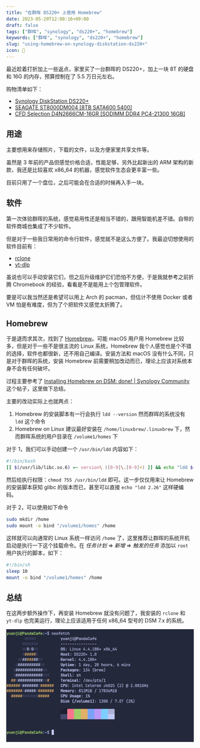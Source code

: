 ```yaml
---
title: "在群晖 DS220+ 上使用 Homebrew"
date: 2023-05-20T12:00:16+09:00
draft: false
tags: ["群晖", "synology", "ds220+", "homebrew"]
keywords: ["群晖", "synology", "ds220+", "homebrew"]
slug: "using-homebrew-on-synology-diskstation-ds220+"
icon: 🍺
---
```


最近趁着打折加上一些返点，家里买了一台群晖的 DS220+，加上一块 8T 的硬盘和 16G 的内存，预算控制在了 5.5 万日元左右。

购物清单如下：

- [Synology DiskStation DS220+](https://kakaku.com/item/K0001257428/)
- [SEAGATE ST8000DM004 [8TB SATA600 5400]](https://kakaku.com/item/K0001026180/)
- [CFD Selection D4N2666CM-16GR [SODIMM DDR4 PC4-21300 16GB]](https://kakaku.com/item/K0001324104/)

<!--more-->

## 用途

主要想用来存储照片，下载的文件，以及方便家里共享文件等。

虽然是 3 年前的产品但感觉价格合适，性能足够，另外比起新出的 ARM 架构的新款，我还是比较喜欢 x86_64 的机器，感觉软件生态会更丰富一些。

目前只用了一个盘位，之后可能会在合适的时候再入手一块。

## 软件

第一次体验群晖的系统，感觉易用性还是相当不错的，跟用智能机差不错。自带的软件商城也集成了不少软件。

但是对于一些我日常用的命令行软件，感觉就不是这么方便了。我最迫切想使用的软件目前有：

- [rclone](https://github.com/rclone/rclone)
- [yt-dlp](https://github.com/yt-dlp/yt-dlp)

虽说也可以手动安装它们，但之后升级维护它们恐怕不方便，于是我就参考之前折腾 Chromebook 的经验，看看是不是能用上个包管理软件。

要是可以我当然还是希望可以用上 Arch 的 pacman，但估计不使用 Docker 或者 VM 怕是有难度，但为了个把软件又感觉太折腾了。

## Homebrew

于是退而求其次，找到了 [Homebrew](https://brew.sh)。可能 macOS 用户用 Homebrew 比较多，但是对于一些不是很主流的 Linux 系统，Homebrew 我个人感觉也是个不错的选择，软件也都很新，还不用自己编译。安装方法和 macOS 没有什么不同，只是对于群晖的系统，安装 Homebrew 前需要稍加改动而已，理论上应该对系统本身不会有任何破坏。

过程主要参考了 [Installing Homebrew on DSM: done! | Synology Community](https://community.synology.com/enu/forum/1/post/153781) 这个帖子，这里做下总结。

主要的改动实际上也就两点：

1. Homebrew 的安装脚本有一行会执行 `ldd --version` 然而群晖的系统没有 `ldd` 这个命令
2. Homebrew on Linux 建议最好安装在 `/home/linuxbrew/.linuxbrew` 下，然而群晖系统的用户目录在 `/volume1/homes` 下

对于 1，我们可以手动创建一个 `/usr/bin/ldd` 内容如下：

```bash
#!/bin/bash
[[ $(/usr/lib/libc.so.6) =~ version\ ([0-9]\.[0-9]+) ]] && echo "ldd ${BASH_REMATCH[1]}"
```

然后给执行权限：`chmod 755 /usr/bin/ldd` 即可。这一步仅仅用来让 Homebrew 的安装脚本获知 glibc 的版本而已，甚至可以直接 `echo "ldd 2.26"` 这样硬编码。

对于 2，可以使用如下命令

```bash
sudo mkdir /home
sudo mount -o bind "/volume1/homes" /home
```

这样就可以向通常的 Linux 系统一样访问 `/home` 了，这里推荐让群晖的系统开机启动是执行一下这个挂载命令。在 _任务计划_ => _新增_ => _触发的任务_ 添加以 `root` 用户执行的脚本，如下：

```bash
#!/bin/sh
sleep 10
mount -o bind "/volume1/homes" /home
```

## 总结

在这两步额外操作下，再安装 Homebrew 就没有问题了，我安装的 `rclone` 和 `yt-dlp` 也完美运行，理论上应该适用于任何 x86_64 型号的 DSM 7.x 的系统。

![neofetch 在群晖 DS220+ 上的输出](Synology_Diskstation_DS220+_neofetch.png)

